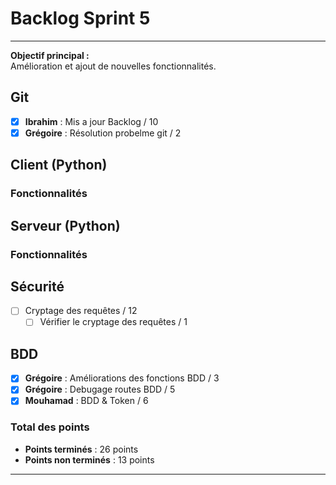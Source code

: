 # Backlog Sprint 5

---

**Objectif principal :**  
Amélioration et ajout de nouvelles fonctionnalités.

## Git
- [x] **Ibrahim** : Mis a jour Backlog / 10
- [x] **Grégoire** : Résolution probelme git / 2

## Client (Python)

### Fonctionnalités

## Serveur (Python)

### Fonctionnalités

## Sécurité
- [ ] Cryptage des requêtes / 12
  - [ ] Vérifier le cryptage des requêtes / 1

## BDD
- [x] **Grégoire** : Améliorations des fonctions BDD / 3
- [x] **Grégoire** : Debugage routes BDD / 5
- [x] **Mouhamad** : BDD & Token / 6

### Total des points
- **Points terminés** : 26 points
- **Points non terminés** : 13 points

---
